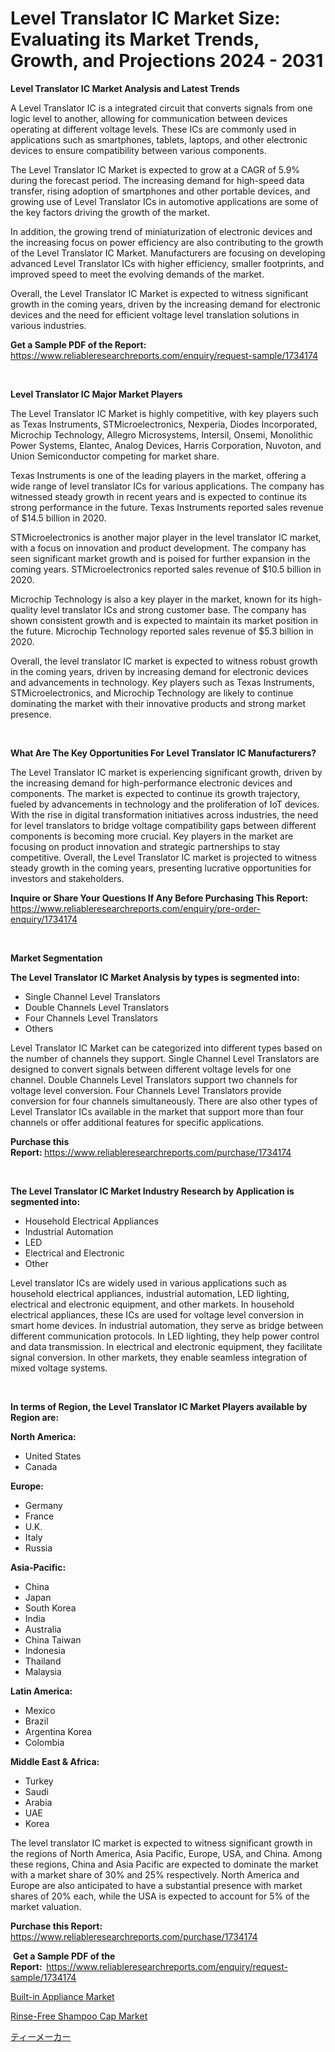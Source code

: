 <p><h1>Level Translator IC Market Size: Evaluating its Market Trends, Growth, and Projections 2024 - 2031</h1></p><p><strong>Level Translator IC Market Analysis and Latest Trends</strong></p>
<p><p>A Level Translator IC is a integrated circuit that converts signals from one logic level to another, allowing for communication between devices operating at different voltage levels. These ICs are commonly used in applications such as smartphones, tablets, laptops, and other electronic devices to ensure compatibility between various components.</p><p>The Level Translator IC Market is expected to grow at a CAGR of 5.9% during the forecast period. The increasing demand for high-speed data transfer, rising adoption of smartphones and other portable devices, and growing use of Level Translator ICs in automotive applications are some of the key factors driving the growth of the market.</p><p>In addition, the growing trend of miniaturization of electronic devices and the increasing focus on power efficiency are also contributing to the growth of the Level Translator IC Market. Manufacturers are focusing on developing advanced Level Translator ICs with higher efficiency, smaller footprints, and improved speed to meet the evolving demands of the market.</p><p>Overall, the Level Translator IC Market is expected to witness significant growth in the coming years, driven by the increasing demand for electronic devices and the need for efficient voltage level translation solutions in various industries.</p></p>
<p><strong>Get a Sample PDF of the Report:&nbsp;</strong> <a href="https://www.reliableresearchreports.com/enquiry/request-sample/1734174">https://www.reliableresearchreports.com/enquiry/request-sample/1734174</a></p>
<p>&nbsp;</p>
<p><strong>Level Translator IC Major Market Players</strong></p>
<p><p>The Level Translator IC Market is highly competitive, with key players such as Texas Instruments, STMicroelectronics, Nexperia, Diodes Incorporated, Microchip Technology, Allegro Microsystems, Intersil, Onsemi, Monolithic Power Systems, Elantec, Analog Devices, Harris Corporation, Nuvoton, and Union Semiconductor competing for market share.</p><p>Texas Instruments is one of the leading players in the market, offering a wide range of level translator ICs for various applications. The company has witnessed steady growth in recent years and is expected to continue its strong performance in the future. Texas Instruments reported sales revenue of $14.5 billion in 2020.</p><p>STMicroelectronics is another major player in the level translator IC market, with a focus on innovation and product development. The company has seen significant market growth and is poised for further expansion in the coming years. STMicroelectronics reported sales revenue of $10.5 billion in 2020.</p><p>Microchip Technology is also a key player in the market, known for its high-quality level translator ICs and strong customer base. The company has shown consistent growth and is expected to maintain its market position in the future. Microchip Technology reported sales revenue of $5.3 billion in 2020.</p><p>Overall, the level translator IC market is expected to witness robust growth in the coming years, driven by increasing demand for electronic devices and advancements in technology. Key players such as Texas Instruments, STMicroelectronics, and Microchip Technology are likely to continue dominating the market with their innovative products and strong market presence.</p></p>
<p>&nbsp;</p>
<p><strong>What Are The Key Opportunities For Level Translator IC Manufacturers?</strong></p>
<p><p>The Level Translator IC market is experiencing significant growth, driven by the increasing demand for high-performance electronic devices and components. The market is expected to continue its growth trajectory, fueled by advancements in technology and the proliferation of IoT devices. With the rise in digital transformation initiatives across industries, the need for level translators to bridge voltage compatibility gaps between different components is becoming more crucial. Key players in the market are focusing on product innovation and strategic partnerships to stay competitive. Overall, the Level Translator IC market is projected to witness steady growth in the coming years, presenting lucrative opportunities for investors and stakeholders.</p></p>
<p><strong>Inquire or Share Your Questions If Any Before Purchasing This Report:</strong> <a href="https://www.reliableresearchreports.com/enquiry/pre-order-enquiry/1734174">https://www.reliableresearchreports.com/enquiry/pre-order-enquiry/1734174</a></p>
<p>&nbsp;</p>
<p><strong>Market Segmentation</strong></p>
<p><strong>The Level Translator IC Market Analysis by types is segmented into:</strong></p>
<p><ul><li>Single Channel Level Translators</li><li>Double Channels Level Translators</li><li>Four Channels Level Translators</li><li>Others</li></ul></p>
<p><p>Level Translator IC Market can be categorized into different types based on the number of channels they support. Single Channel Level Translators are designed to convert signals between different voltage levels for one channel. Double Channels Level Translators support two channels for voltage level conversion. Four Channels Level Translators provide conversion for four channels simultaneously. There are also other types of Level Translator ICs available in the market that support more than four channels or offer additional features for specific applications.</p></p>
<p><strong>Purchase this Report:&nbsp;</strong><a href="https://www.reliableresearchreports.com/purchase/1734174">https://www.reliableresearchreports.com/purchase/1734174</a></p>
<p>&nbsp;</p>
<p><strong>The Level Translator IC Market Industry Research by Application is segmented into:</strong></p>
<p><ul><li>Household Electrical Appliances</li><li>Industrial Automation</li><li>LED</li><li>Electrical and Electronic</li><li>Other</li></ul></p>
<p><p>Level translator ICs are widely used in various applications such as household electrical appliances, industrial automation, LED lighting, electrical and electronic equipment, and other markets. In household electrical appliances, these ICs are used for voltage level conversion in smart home devices. In industrial automation, they serve as bridge between different communication protocols. In LED lighting, they help power control and data transmission. In electrical and electronic equipment, they facilitate signal conversion. In other markets, they enable seamless integration of mixed voltage systems.</p></p>
<p>&nbsp;</p>
<p><strong>In terms of Region, the Level Translator IC Market Players available by Region are:</strong></p>
<p>
    <p> <strong> North America: </strong>
        <ul>
            <li>United States</li>
            <li>Canada</li>
        </ul>
        </p> 
    <p> <strong> Europe: </strong>
        <ul>
            <li>Germany</li>
            <li>France</li>
            <li>U.K.</li>
            <li>Italy</li>
            <li>Russia</li>
        </ul>
        </p> 
    <p> <strong> Asia-Pacific: </strong>
        <ul>
            <li>China</li>
            <li>Japan</li>
            <li>South Korea</li>
            <li>India</li>
            <li>Australia</li>
            <li>China Taiwan</li>
            <li>Indonesia</li>
            <li>Thailand</li>
            <li>Malaysia</li>
        </ul>
        </p> 
    <p> <strong> Latin America: </strong>
        <ul>
            <li>Mexico</li>
            <li>Brazil</li>
            <li>Argentina Korea</li>
            <li>Colombia</li>
        </ul>
        </p> 
    <p> <strong> Middle East & Africa: </strong>
        <ul>
            <li>Turkey</li>
            <li>Saudi</li>
            <li>Arabia</li>
            <li>UAE</li>
            <li>Korea</li>
        </ul>
    </p>
    </p>
<p><p>The level translator IC market is expected to witness significant growth in the regions of North America, Asia Pacific, Europe, USA, and China. Among these regions, China and Asia Pacific are expected to dominate the market with a market share of 30% and 25% respectively. North America and Europe are also anticipated to have a substantial presence with market shares of 20% each, while the USA is expected to account for 5% of the market valuation.</p></p>
<p><strong>Purchase this Report: </strong><a href="https://www.reliableresearchreports.com/purchase/1734174">https://www.reliableresearchreports.com/purchase/1734174</a></p>
<p>&nbsp;<strong>Get a Sample PDF of the Report:&nbsp;&nbsp;</strong><a href="https://www.reliableresearchreports.com/enquiry/request-sample/1734174">https://www.reliableresearchreports.com/enquiry/request-sample/1734174</a></p>
<p><strong></strong></p>
<p><p><a href="https://github.com/jerrycopelandthomaswsqd8q/Market-Research-Report-List-2/blob/main/built-in-appliance-market.md">Built-in Appliance Market</a></p><p><a href="https://github.com/yoshih12/Market-Research-Report-List-2/blob/main/rinse-free-shampoo-cap-market.md">Rinse-Free Shampoo Cap Market</a></p><p><a href="https://github.com/xnljig2898992/Market-Research-Report-List-1/blob/main/94765049623.md">ティーメーカー</a></p></p>